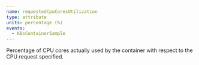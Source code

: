 ```yaml
---
name: requestedCpuCoresUtilization
type: attribute
units: percentage (%)
events:
  - K8sContainerSample
---
```


Percentage of CPU cores actually used by the container with respect to the CPU request specified.